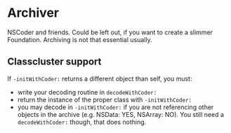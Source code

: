 # Archiver

NSCoder and friends. Could be left out, if you want to create a slimmer
Foundation. Archiving is not that essential usually.

## Classcluster support

If `-initWithCoder:` returns a different object than self, you must:

* write your decoding routine in `decodeWithCoder:`
* return the instance of the proper class with `-initWithCoder:`
* you may decode in `-initWithCoder:` if you are not referencing other objects in the archive (e.g. NSData: YES, NSArray: NO). You still need a `decodeWithCoder:` though, that does nothing.
